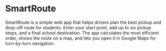 # SmartRoute
SmartRoute is a simple web app that helps drivers plan the best pickup and drop-off route for students. Enter your start point, add up to six pickup stops, and a final school destination. The app calculates the most efficient order, shows the route on a map, and lets you open it in Google Maps for turn-by-turn navigation.
